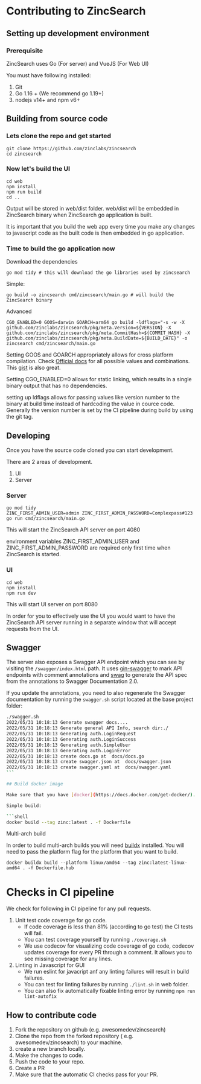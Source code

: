 # Contributing to ZincSearch

## Setting up development environment

### Prerequisite

ZincSearch uses Go (For server) and VueJS (For Web UI)

You must have following installed:

1. Git
2. Go 1.16 + (We recommend go 1.19+)
3. nodejs v14+ and npm v6+

## Building from source code

### Lets clone the repo and get started

```shell
git clone https://github.com/zinclabs/zincsearch
cd zincsearch
```

### Now let's build the UI

```shell
cd web
npm install
npm run build
cd ..
```

Output will be stored in web/dist folder. web/dist will be embedded in ZincSearch binary when ZincSearch go application is built.

It is important that you build the web app every time you make any changes to javascript code as the built code is then embedded in go application.

### Time to build the go application now

Download the dependencies

```shell
go mod tidy # this will download the go libraries used by zincsearch
```

Simple:

```shell
go build -o zincsearch cmd/zincsearch/main.go # will build the ZincSearch binary
```

Advanced

```shell
CGO_ENABLED=0 GOOS=darwin GOARCH=arm64 go build -ldflags="-s -w -X github.com/zinclabs/zincsearch/pkg/meta.Version=${VERSION} -X github.com/zinclabs/zincsearch/pkg/meta.CommitHash=${COMMIT_HASH} -X github.com/zinclabs/zincsearch/pkg/meta.BuildDate=${BUILD_DATE}" -o zincsearch cmd/zincsearch/main.go
```

Setting GOOS and GOARCH appropriately allows for cross platform compilation. Check [Official docs](https://go.dev/doc/install/source#environment) for all possible values and combinations. This [gist](https://gist.github.com/asukakenji/f15ba7e588ac42795f421b48b8aede63) is also great.

Setting CGO_ENABLED=0 allows for static linking, which results in a single binary output that has no dependencies.

setting up ldflags allows for passing values like version number to the binary at build time instead of hardcoding the value in cource code. Generally the version number is set by the CI pipeline during build by using the git tag.

## Developing

Once you have the source code cloned you can start development.

There are 2 areas of development.

1. UI
1. Server

### Server

```shell
go mod tidy
ZINC_FIRST_ADMIN_USER=admin ZINC_FIRST_ADMIN_PASSWORD=Complexpass#123 go run cmd/zincsearch/main.go
```

This will start the ZincSearch API server on port 4080

environment variables ZINC_FIRST_ADMIN_USER and ZINC_FIRST_ADMIN_PASSWORD are required only first time when ZincSearch is started.

### UI

```shell
cd web
npm install
npm run dev
```

This will start UI server on port 8080

In order for you to effectively use the UI you would want to have the ZincSearch API server running in a separate window that will accept requests from the UI.

## Swagger

The server also exposes a Swagger API endpoint which you can see by visiting the `/swagger/index.html` path. It uses [gin-swagger](https://github.com/swaggo/gin-swagger) to mark API endpoints with comment annotations and [swag](https://github.com/swaggo/swag) to generate the API spec from the annotations to Swagger Documentation 2.0.

If you update the annotations, you need to also regenerate the Swagger documentation by running the `swagger.sh` script located at the base project folder:

````bash
./swagger.sh
2022/05/31 10:18:13 Generate swagger docs....
2022/05/31 10:18:13 Generate general API Info, search dir:./
2022/05/31 10:18:13 Generating auth.LoginRequest
2022/05/31 10:18:13 Generating auth.LoginSuccess
2022/05/31 10:18:13 Generating auth.SimpleUser
2022/05/31 10:18:13 Generating auth.LoginError
2022/05/31 10:18:13 create docs.go at  docs/docs.go
2022/05/31 10:18:13 create swagger.json at  docs/swagger.json
2022/05/31 10:18:13 create swagger.yaml at  docs/swagger.yaml
```

## Build docker image

Make sure that you have [docker](https://docs.docker.com/get-docker/).

Simple build:

```shell
docker build --tag zinc:latest . -f Dockerfile
````

Multi-arch build

In order to build multi-arch builds you will need [buildx](https://docs.docker.com/buildx/working-with-buildx/) installed. You will need to pass the platform flag for the platform that you want to build.

```shell
docker buildx build --platform linux/amd64 --tag zinc:latest-linux-amd64 . -f Dockerfile.hub
```

# Checks in CI pipeline

We check for following in CI pipeline for any pull requests.

1. Unit test code coverage for go code.
    - If code coverage is less than 81% (according to go test) the CI tests will fail.
    - You can test coverage yourself by running `./coverage.sh` 
    - We use codecov for visualizing code coverage of go code, codecov updates coverage for every PR through a comment. It allows you to see missing coverage for any lines.
1. Linting in Javascript for GUI
    - We run eslint for javacript anf any linting failures will result in build failures.
    - You can test for linting failures by running `./lint.sh` in web folder.
    - You can also fix automatically fixable linting error by running `npm run lint-autofix`


## How to contribute code

1. Fork the repository on github (e.g. awesomedev/zincsearch)
1. Clone the repo from the forked repository ( e.g. awesomedev/zincsearch) to your machine.
1. create a new branch locally. 
1. Make the changes to code.
1. Push the code to your repo.
1. Create a PR
1. Make sure that the automatic CI checks pass for your PR.

